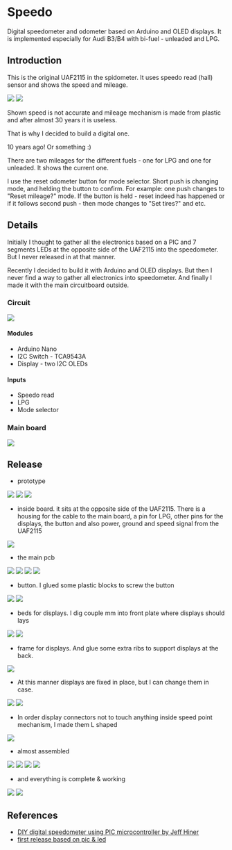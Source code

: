 # Speedo
Digital speedometer and odometer based on Arduino and OLED displays. 
It is implemented especially for Audi B3/B4 with bi-fuel - unleaded and LPG.

## Introduction

This is the original UAF2115 in the spidometer. It uses speedo read (hall) sensor and shows the speed and mileage. 

![](https://github.com/oritomov/speedo/blob/master/git/arduino/uaf2115.JPG)
![](https://github.com/oritomov/speedo/blob/master/git/uaf2115.png)

Shown speed is not accurate and mileage mechanism is made from plastic and after almost 30 years it is useless.

That is why I decided to build a digital one.

10 years ago! Or something :)

There are two mileages for the different fuels - one for LPG and one for unleaded. It shows the current one.

I use the reset odometer button for mode selector. Short push is changing mode, and helding the button to confirm. For example: one push changes to "Reset mileage?" mode. If the button is held - reset indeed has happened or if it follows second push - then mode changes to "Set tires?" and etc. 

## Details

Initially I thought to gather all the electronics based on a PIC and 7 segments LEDs at the opposite side of the UAF2115 into the speedometer. But I never released in at that manner.

Recently I decided to build it with Arduino and OLED displays. But then I never find a way to gather all electronics into speedometer. And finally I made it with the main circuitboard outside.

### Circuit

![](https://github.com/oritomov/speedo/blob/master/git/arduino/scheme.png)

#### Modules

  * Arduino Nano
  * I2C Switch - TCA9543A
  * Display - two I2C OLEDs 

#### Inputs

  * Speedo read
  * LPG
  * Mode selector

### Main board

![](https://github.com/oritomov/speedo/blob/master/git/arduino/pcb.png)

## Release

  * prototype

![](https://github.com/oritomov/speedo/blob/master/git/arduino/proto1.JPG)
![](https://github.com/oritomov/speedo/blob/master/git/arduino/proto2.JPG)
![](https://github.com/oritomov/speedo/blob/master/git/arduino/proto3.JPG)


 * inside board. it sits at the opposite side of the UAF2115. There is a housing for the cable to the main board, a pin for LPG,  other pins for the displays, the button and also power, ground and speed signal from the UAF2115

![](https://github.com/oritomov/speedo/blob/master/git/arduino/proto4.JPG)


  * the main pcb

![](https://github.com/oritomov/speedo/blob/master/git/arduino/pcb_top.JPG)
![](https://github.com/oritomov/speedo/blob/master/git/arduino/pcb_bottom.JPG)
![](https://github.com/oritomov/speedo/blob/master/git/arduino/pcb1.JPG)
![](https://github.com/oritomov/speedo/blob/master/git/arduino/pcb2.JPG)


  * button. I glued some plastic blocks to screw the button 

![](https://github.com/oritomov/speedo/blob/master/git/arduino/button1.JPG)
![](https://github.com/oritomov/speedo/blob/master/git/arduino/button2.JPG)


  * beds for displays. I dig couple mm into front plate where displays should lays

![](https://github.com/oritomov/speedo/blob/master/git/arduino/display_beds.JPG)
![](https://github.com/oritomov/speedo/blob/master/git/arduino/display_in_beds.JPG)


  * frame for displays. And glue some extra ribs to support displays at the back.

![](https://github.com/oritomov/speedo/blob/master/git/arduino/display_frame.JPG)


  * At this manner displays are fixed in place, but I can change them in case.

![](https://github.com/oritomov/speedo/blob/master/git/arduino/display_framed.JPG)
![](https://github.com/oritomov/speedo/blob/master/git/arduino/display_mounted.JPG)


  * In order display connectors not to touch anything inside speed point mechanism, I made them L shaped

![](https://github.com/oritomov/speedo/blob/master/git/arduino/l_cable.JPG)


  * almost assembled

![](https://github.com/oritomov/speedo/blob/master/git/arduino/assembly1.JPG)
![](https://github.com/oritomov/speedo/blob/master/git/arduino/assembly2.JPG)
![](https://github.com/oritomov/speedo/blob/master/git/arduino/assembly3.JPG)
![](https://github.com/oritomov/speedo/blob/master/git/arduino/display_test.JPG)


  * and everything is complete & working

![](https://github.com/oritomov/speedo/blob/master/git/arduino/ready_and_working.JPG)
![](https://github.com/oritomov/speedo/blob/master/git/arduino/140.JPG)

## References

  * [DIY digital speedometer using PIC microcontroller by Jeff Hiner](http://www.randomwisdom.com/2007/10/digital-speedometer-using-pic-microcontroller/)
  * [first release based on pic & led](https://github.com/oritomov/speedo/blob/master/git/pic/README.md)
